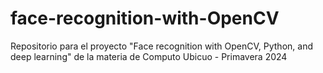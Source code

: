 # face-recognition-with-OpenCV
Repositorio para el proyecto "Face recognition with OpenCV, Python, and deep learning" de la materia de Computo Ubicuo - Primavera 2024
